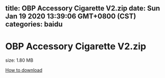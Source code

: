 
title: OBP Accessory Cigarette V2.zip
date: Sun Jan 19 2020 13:39:06 GMT+0800 (CST)    
categories: baidu
---

# OBP Accessory Cigarette V2.zip
size: 1.80 MB
 
 

[How to download](https://bpcam.bemobtrk.com/go/2ceec3aa-1ca2-46d6-b9ff-aaa5c184517c?jno=768)